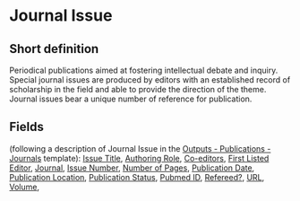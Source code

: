 # Journal Issue
## Short definition
Periodical publications aimed at fostering intellectual debate and inquiry. Special journal issues are produced by editors with an established record of scholarship in the field and able to provide the direction of the theme. Journal issues bear a unique number of reference for publication.
## Fields
(following a description of Journal Issue in the [Outputs - Publications - Journals](../Templates/Outputs%20-%20Publications%20-%20Journals.md) template):
[Issue Title](../Object-Fields/Journal%20Issue/Issue%20Title.md),
[Authoring Role](../Object-Fields/Journal%20Issue/Authoring%20Role.md),
[Co-editors](../Object-Fields/Journal%20Issue/Co-editors.md),
[First Listed Editor](../Object-Fields/Journal%20Issue/First%20Listed%20Editor.md),
[Journal](../Object-Fields/Journal%20Issue/Journal.md),
[Issue Number](../Object-Fields/Journal%20Issue/Issue%20Number.md),
[Number of Pages](../Object-Fields/Journal%20Issue/Number%20of%20Pages.md),
[Publication Date](../Object-Fields/Journal%20Issue/Publication%20Date.md),
[Publication Location](../Object-Fields/Journal%20Issue/Publication%20Location.md),
[Publication Status](../Object-Fields/Journal%20Issue/Publication%20Status.md),
[Pubmed ID](../Object-Fields/Journal%20Issue/Pubmed%20ID.md),
[Refereed?](../Object-Fields/Journal%20Issue/Refereed.md),
[URL](../Object-Fields/Journal%20Issue/URL.md),
[Volume](../Object-Fields/Journal%20Issue/Volume.md),
